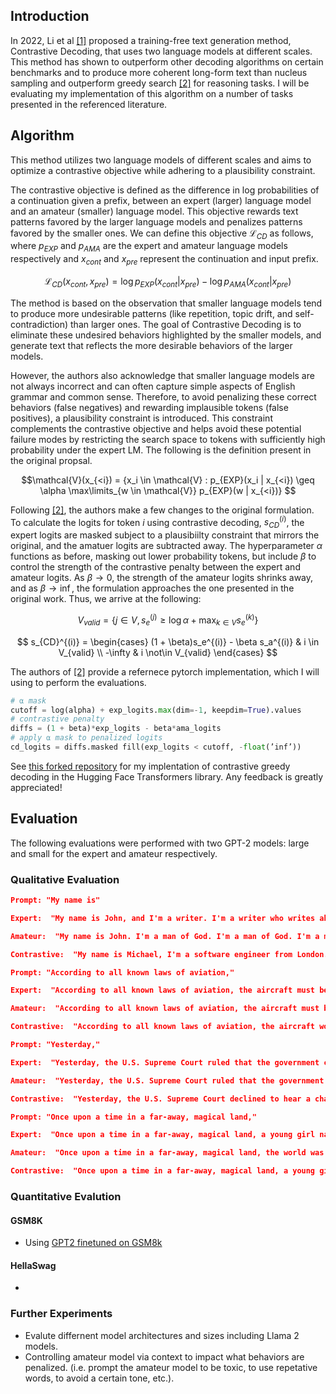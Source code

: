 ## Introduction

In 2022, Li et al [[1]](https://arxiv.org/abs/2210.15097) proposed a training-free text generation method, Contrastive Decoding, that uses two language models at different scales. This method has shown to outperform other decoding algorithms on certain benchmarks and to produce more coherent long-form text than nucleus sampling and outperform greedy search [[2]](https://arxiv.org/abs/2309.09117) for reasoning tasks. I will be evaluating my implementation of this algorithm on a number of tasks presented in the referenced literature.

## Algorithm

This method utilizes two language models of different scales and aims to optimize a contrastive objective while adhering to a plausibility constraint.

The contrastive objective is defined as the difference in log probabilities of a continuation given a prefix, between an expert (larger) language model and an amateur (smaller) language model. This objective rewards text patterns favored by the larger language models and penalizes patterns favored by the smaller ones. We can define this objective $\mathcal{L}_{CD}$ as follows, where $p_{EXP}$ and $p_{AMA}$ are the expert and amateur language models respectively and $x_{cont}$ and $x_{pre}$ represent the continuation and input prefix.

$$\mathcal{L}_{CD}(x_{cont}, x_{pre}) = \log p_{EXP}(x_{cont} | x_{pre}) − \log p_{AMA}(x_{cont} | x_{pre})$$

The method is based on the observation that smaller language models tend to produce more undesirable patterns (like repetition, topic drift, and self-contradiction) than larger ones. The goal of Contrastive Decoding is to eliminate these undesired behaviors highlighted by the smaller models, and generate text that reflects the more desirable behaviors of the larger models.

However, the authors also acknowledge that smaller language models are not always incorrect and can often capture simple aspects of English grammar and common sense. Therefore, to avoid penalizing these correct behaviors (false negatives) and rewarding implausible tokens (false positives), a plausibility constraint is introduced. This constraint complements the contrastive objective and helps avoid these potential failure modes by restricting the search space to tokens with sufficiently high probability under the expert LM. The following is the definition present in the original propsal.

$$\mathcal{V}(x_{<i}) = {x_i \in \mathcal{V} :  p_{EXP}(x_i | x_{<i}) \geq \alpha \max\limits_{w \in \mathcal{V}} p_{EXP}(w | x_{<i})} $$

Following [[2]](https://arxiv.org/abs/2309.09117), the authors make a few changes to the original formulation. To calculate the logits for token $i$ using contrastive decoding, $s^{(i)}_{CD}$, the expert logits are masked subject to a plausibiilty constraint that mirrors the original, and the amatuer logits are subtracted away. The hyperparameter $\alpha$ functions as before, masking out lower probability tokens, but include $\beta$ to control the strength of the contrastive penalty between the expert and amateur logits. As $\beta \rightarrow 0$, the strength of the amateur logits shrinks away, and as $\beta \rightarrow \inf$, the formulation approaches the one presented in the original work. Thus, we arrive at the following:

$$ V_{valid} = \{j \in V, s_e^{(j)} \geq \log \alpha + \max_{k \in V} s_e^{(k)} \} $$

$$ s_{CD}^{(i)} = \begin{cases} (1 + \beta)s_e^{(i)} - \beta s_a^{(i)} & i \in V_{valid} \\ -\infty & i \not\in V_{valid} \end{cases} $$

The authors of [[2]](https://arxiv.org/abs/2309.09117) provide a refernece pytorch implementation, which I will using to perform the evaluations.

```python 
# ⍺ mask
cutoff = log(alpha) + exp_logits.max(dim=-1, keepdim=True).values
# contrastive penalty
diffs = (1 + beta)*exp_logits - beta*ama_logits
# apply ⍺ mask to penalized logits
cd_logits = diffs.masked fill(exp_logits < cutoff, -float(’inf’))
```

See [this forked repository](https://github.com/jedell/transformers/blob/10c57f601571d739d3359b4779fc46365c17bb5b/src/transformers/generation/utils.py#L2324C5-L2324C5) for my implentation of contrastive greedy decoding in the Hugging Face Transformers library. Any feedback is greatly appreciated!

## Evaluation

The following evaluations were performed with two GPT-2 models: large and small for the expert and amateur respectively.

### **Qualitative Evaluation**



```json
Prompt: "My name is"

Expert:  "My name is John, and I'm a writer. I'm a writer who writes about the world. I'm a writer who writes about the world in a way that's not just about the world, but about the world in a way that's"

Amateur:  "My name is John. I'm a man of God. I'm a man of God. I'm a man of God. I'm a man of God. I'm a man of God. I'm a man of God. I'm a"

Contrastive:  "My name is Michael, I'm a software engineer from London. I'm currently working on a project called 'The World's First Blockchain-based Social Network. I'm a big fan of blockchain technology and I'm looking forward to using it"
```
```json
Prompt: "According to all known laws of aviation,"

Expert:  "According to all known laws of aviation, the aircraft must be able to fly at a speed of at least Mach 1.5. The aircraft must be able to fly at a speed of at least Mach 1.5. The aircraft must be"

Amateur:  "According to all known laws of aviation, the aircraft must be operated in a safe and controlled manner. The aircraft must be operated in a manner that is safe and controlled. The aircraft must be operated in a manner that is safe and"

Contrastive:  "According to all known laws of aviation, the aircraft would have been destroyed in the atmosphere. The plane was flying at an altitude of about 2,000 feet when it crashed, according to the NTSB. The plane was flying from"
```
```json
Prompt: "Yesterday,"

Expert:  "Yesterday, the U.S. Supreme Court ruled that the government can't force people to buy health insurance or pay a penalty for not having it. The ruling, which was handed down by the court's conservative majority, is a victory for"

Amateur:  "Yesterday, the U.S. Supreme Court ruled that the government can't force a person to pay for a drug that's not legal. The ruling, which was announced by the U.S. Court of Appeals for the D.C"

Contrastive:  "Yesterday, the U.S. Supreme Court declined to hear a challenge to Arizona's law, which requires doctors to inform pregnant women of the risks of abortion before performing the procedure. The court's decision means that women in Arizona will continue to"
```
```json
Prompt: "Once upon a time in a far-away, magical land,"

Expert:  "Once upon a time in a far-away, magical land, a young girl named Alice was born. She was a princess of the land, and she was destined to become the next queen of the land. But when she was born, she was not"

Amateur:  "Once upon a time in a far-away, magical land, the world was a place of great beauty and great danger. The world was a place of great danger, and the world was a place of great danger. The world was a place of great"

Contrastive:  "Once upon a time in a far-away, magical land, a young girl named Alice was born with magical powers. She was given the name Alice because she was born with the ability to see the future. She was also given the name Alice because she"
```
### **Quantitative Evalution**

#### GSM8K
- Using [GPT2 finetuned on GSM8k](https://huggingface.co/fiveflow/gpt2-large-gsm8k) 

#### HellaSwag
- 

### **Further Experiments**

- Evalute differnent model architectures and sizes including Llama 2 models.
- Controlling amateur model via context to impact what behaviors are penalized. (i.e. prompt the amateur model to be toxic, to use repetative words, to avoid a certain tone, etc.).



